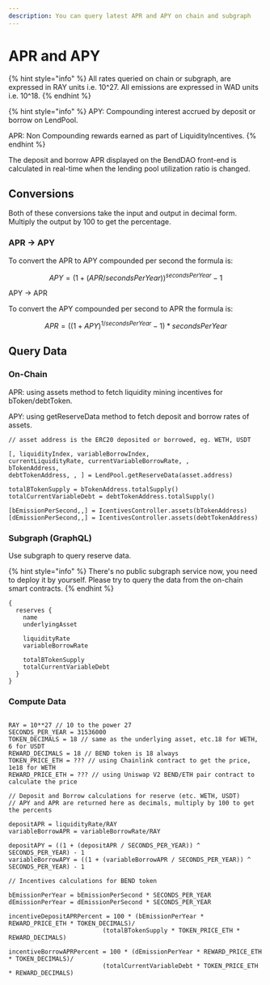 ```yaml
---
description: You can query latest APR and APY on chain and subgraph
---
```


# APR and APY

{% hint style="info" %}
All rates queried on chain or subgraph, are expressed in RAY units i.e. 10^27. All emissions are expressed in WAD units i.e. 10^18.
{% endhint %}

{% hint style="info" %}
APY: Compounding interest accrued by deposit or borrow on LendPool.

APR: Non Compounding rewards earned as part of LiquidityIncentives.
{% endhint %}

The deposit and borrow APR displayed on the BendDAO front-end is calculated in real-time when the lending pool utilization ratio is changed.

## Conversions

Both of these conversions take the input and output in decimal form. Multiply the output by 100 to get the percentage.

### APR -> APY

To convert the APR to APY compounded per second the formula is:

$$
APY =  (1 + (APR/secondsPerYear)) ^ {secondsPerYear} - 1
$$

​APY -> APR

To convert the APY compounded per second to APR the formula is:

$$
APR = ((1 + APY) ^ {1/secondsPerYear} - 1) * secondsPerYear
$$

## ​Query Data

### On-Chain

APR: using assets method to fetch liquidity mining incentives for bToken/debtToken.

APY: using getReserveData method to fetch deposit and borrow rates of assets.

```
// asset address is the ERC20 deposited or borrowed, eg. WETH, USDT

[, liquidityIndex, variableBorrowIndex, 
currentLiquidityRate, currentVariableBorrowRate, ,
bTokenAddress,
debtTokenAddress, , ] = LendPool.getReserveData(asset.address)

totalBTokenSupply = bTokenAddress.totalSupply()
totalCurrentVariableDebt = debtTokenAddress.totalSupply()

[bEmissionPerSecond,,] = IcentivesController.assets(bTokenAddress)
[dEmissionPerSecond,,] = IcentivesController.assets(debtTokenAddress)

```

### Subgraph (GraphQL)

Use subgraph to query reserve data.

{% hint style="info" %}
There's no public subgraph service now, you need to deploy it by yourself. Please try to query the data from the on-chain smart contracts.
{% endhint %}

```
{
  reserves {
    name
    underlyingAsset
    
    liquidityRate 
    variableBorrowRate
    
    totalBTokenSupply
    totalCurrentVariableDebt
  }
}
```

### Compute Data

```

RAY = 10**27 // 10 to the power 27
SECONDS_PER_YEAR = 31536000
TOKEN_DECIMALS = 18 // same as the underlying asset, etc.18 for WETH, 6 for USDT
REWARD_DECIMALS = 18 // BEND token is 18 always
TOKEN_PRICE_ETH = ??? // using Chainlink contract to get the price, 1e18 for WETH
REWARD_PRICE_ETH = ??? // using Uniswap V2 BEND/ETH pair contract to calculate the price 

// Deposit and Borrow calculations for reserve (etc. WETH, USDT)
// APY and APR are returned here as decimals, multiply by 100 to get the percents

depositAPR = liquidityRate/RAY
variableBorrowAPR = variableBorrowRate/RAY

depositAPY = ((1 + (depositAPR / SECONDS_PER_YEAR)) ^ SECONDS_PER_YEAR) - 1
variableBorrowAPY = ((1 + (variableBorrowAPR / SECONDS_PER_YEAR)) ^ SECONDS_PER_YEAR) - 1

// Incentives calculations for BEND token

bEmissionPerYear = bEmissionPerSecond * SECONDS_PER_YEAR
dEmissionPerYear = dEmissionPerSecond * SECONDS_PER_YEAR

incentiveDepositAPRPercent = 100 * (bEmissionPerYear * REWARD_PRICE_ETH * TOKEN_DECIMALS)/
                          (totalBTokenSupply * TOKEN_PRICE_ETH * REWARD_DECIMALS)

incentiveBorrowAPRPercent = 100 * (dEmissionPerYear * REWARD_PRICE_ETH * TOKEN_DECIMALS)/
                          (totalCurrentVariableDebt * TOKEN_PRICE_ETH * REWARD_DECIMALS)

```
